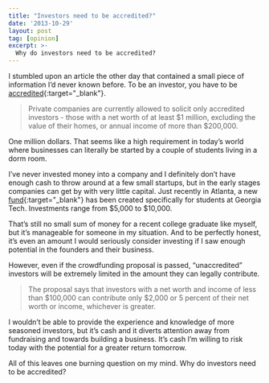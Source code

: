 ```yaml
---
title: "Investors need to be accredited?"
date: '2013-10-29'
layout: post
tag: [opinion]
excerpt: >-
  Why do investors need to be accredited?
---
```


I stumbled upon an article the other day that contained a small piece of information I’d never known before. To be an investor, you have to be [accredited](http://www.businessinsider.com/sec-announces-crowdfunding-rule-to-allow-startups-to-raise-1-million-from-unaccredited-investors-2013-10#ixzz2iaskUpYm){:target="_blank"}.

>Private companies are currently allowed to solicit only accredited investors - those with a net worth of at least $1 million, excluding the value of their homes, or annual income of more than $200,000.

One million dollars. That seems like a high requirement in today’s world where businesses can literally be started by a couple of students living in a dorm room.

I’ve never invested money into a company and I definitely don’t have enough cash to throw around at a few small startups, but in the early stages companies can get by with very little capital. Just recently in Atlanta, a new [fund](http://davidcummings.org/2013/09/27/announcing-the-atlanta-student-fund/){:target="_blank"} has been created specifically for students at Georgia Tech. Investments range from $5,000 to $10,000.

That’s still no small sum of money for a recent college graduate like myself, but it’s manageable for someone in my situation. And to be perfectly honest, it’s even an amount I would seriously consider investing if I saw enough potential in the founders and their business.

However, even if the crowdfunding proposal is passed, “unaccredited” investors will be extremely limited in the amount they can legally contribute.

>The proposal says that investors with a net worth and income of less than $100,000 can contribute only $2,000 or 5 percent of their net worth or income, whichever is greater.

I wouldn’t be able to provide the experience and knowledge of more seasoned investors, but it’s cash and it diverts attention away from fundraising and towards building a business. It’s cash I’m willing to risk today with the potential for a greater return tomorrow.

All of this leaves one burning question on my mind. Why do investors need to be accredited?